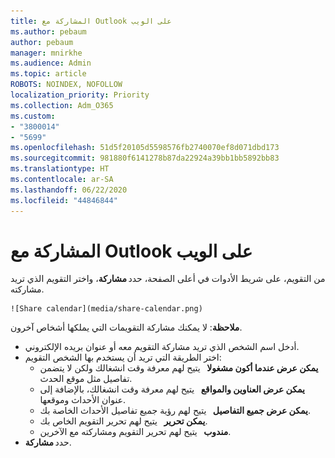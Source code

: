 ```yaml
---
title: المشاركة مع Outlook على الويب
ms.author: pebaum
author: pebaum
manager: mnirkhe
ms.audience: Admin
ms.topic: article
ROBOTS: NOINDEX, NOFOLLOW
localization_priority: Priority
ms.collection: Adm_O365
ms.custom:
- "3800014"
- "5699"
ms.openlocfilehash: 51d5f20105d5598576fb2740070ef8d071dbd173
ms.sourcegitcommit: 981880f6141278b87da22924a39bb1bb5892bb83
ms.translationtype: HT
ms.contentlocale: ar-SA
ms.lasthandoff: 06/22/2020
ms.locfileid: "44846844"
---
```

# <a name="sharing-with-outlook-on-the-web"></a>المشاركة مع Outlook على الويب

من التقويم، على شريط الأدوات في أعلى الصفحة، حدد **مشاركة**، واختر التقويم الذي تريد مشاركته.

    ![Share calendar](media/share-calendar.png)

**ملاحظة**: لا يمكنك مشاركة التقويمات التي يملكها أشخاص آخرون.

- أدخل اسم الشخص الذي تريد مشاركة التقويم معه أو عنوان بريده الإلكتروني.
- اختر الطريقة التي تريد أن يستخدم بها الشخص التقويم:
    - **يمكن عرض عندما أكون مشغولا**   يتيح لهم معرفة وقت انشغالك ولكن لا يتضمن تفاصيل مثل موقع الحدث.
    - **يمكن عرض العناوين والمواقع**   يتيح لهم معرفة وقت انشغالك، بالإضافة إلى عنوان الأحداث وموقعها.
    - **يمكن عرض جميع التفاصيل**   يتيح لهم رؤية جميع تفاصيل الأحداث الخاصة بك.
    - **يمكن تحرير**   يتيح لهم تحرير التقويم الخاص بك.
    - **مندوب**   يتيح لهم تحرير التقويم ومشاركته مع الآخرين.
- حدد **مشاركة**.
